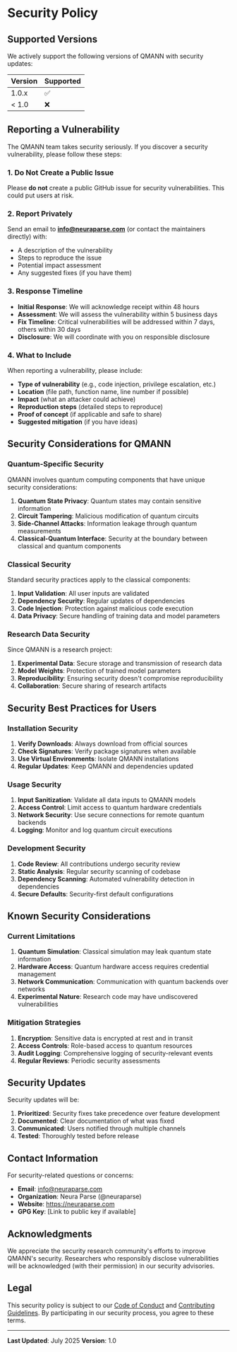 # Security Policy

## Supported Versions

We actively support the following versions of QMANN with security updates:

| Version | Supported          |
| ------- | ------------------ |
| 1.0.x   | :white_check_mark: |
| < 1.0   | :x:                |

## Reporting a Vulnerability

The QMANN team takes security seriously. If you discover a security vulnerability, please follow these steps:

### 1. Do Not Create a Public Issue

Please **do not** create a public GitHub issue for security vulnerabilities. This could put users at risk.

### 2. Report Privately

Send an email to **info@neuraparse.com** (or contact the maintainers directly) with:

- A description of the vulnerability
- Steps to reproduce the issue
- Potential impact assessment
- Any suggested fixes (if you have them)

### 3. Response Timeline

- **Initial Response**: We will acknowledge receipt within 48 hours
- **Assessment**: We will assess the vulnerability within 5 business days
- **Fix Timeline**: Critical vulnerabilities will be addressed within 7 days, others within 30 days
- **Disclosure**: We will coordinate with you on responsible disclosure

### 4. What to Include

When reporting a vulnerability, please include:

- **Type of vulnerability** (e.g., code injection, privilege escalation, etc.)
- **Location** (file path, function name, line number if possible)
- **Impact** (what an attacker could achieve)
- **Reproduction steps** (detailed steps to reproduce)
- **Proof of concept** (if applicable and safe to share)
- **Suggested mitigation** (if you have ideas)

## Security Considerations for QMANN

### Quantum-Specific Security

QMANN involves quantum computing components that have unique security considerations:

1. **Quantum State Privacy**: Quantum states may contain sensitive information
2. **Circuit Tampering**: Malicious modification of quantum circuits
3. **Side-Channel Attacks**: Information leakage through quantum measurements
4. **Classical-Quantum Interface**: Security at the boundary between classical and quantum components

### Classical Security

Standard security practices apply to the classical components:

1. **Input Validation**: All user inputs are validated
2. **Dependency Security**: Regular updates of dependencies
3. **Code Injection**: Protection against malicious code execution
4. **Data Privacy**: Secure handling of training data and model parameters

### Research Data Security

Since QMANN is a research project:

1. **Experimental Data**: Secure storage and transmission of research data
2. **Model Weights**: Protection of trained model parameters
3. **Reproducibility**: Ensuring security doesn't compromise reproducibility
4. **Collaboration**: Secure sharing of research artifacts

## Security Best Practices for Users

### Installation Security

1. **Verify Downloads**: Always download from official sources
2. **Check Signatures**: Verify package signatures when available
3. **Use Virtual Environments**: Isolate QMANN installations
4. **Regular Updates**: Keep QMANN and dependencies updated

### Usage Security

1. **Input Sanitization**: Validate all data inputs to QMANN models
2. **Access Control**: Limit access to quantum hardware credentials
3. **Network Security**: Use secure connections for remote quantum backends
4. **Logging**: Monitor and log quantum circuit executions

### Development Security

1. **Code Review**: All contributions undergo security review
2. **Static Analysis**: Regular security scanning of codebase
3. **Dependency Scanning**: Automated vulnerability detection in dependencies
4. **Secure Defaults**: Security-first default configurations

## Known Security Considerations

### Current Limitations

1. **Quantum Simulation**: Classical simulation may leak quantum state information
2. **Hardware Access**: Quantum hardware access requires credential management
3. **Network Communication**: Communication with quantum backends over networks
4. **Experimental Nature**: Research code may have undiscovered vulnerabilities

### Mitigation Strategies

1. **Encryption**: Sensitive data is encrypted at rest and in transit
2. **Access Controls**: Role-based access to quantum resources
3. **Audit Logging**: Comprehensive logging of security-relevant events
4. **Regular Reviews**: Periodic security assessments

## Security Updates

Security updates will be:

1. **Prioritized**: Security fixes take precedence over feature development
2. **Documented**: Clear documentation of what was fixed
3. **Communicated**: Users notified through multiple channels
4. **Tested**: Thoroughly tested before release

## Contact Information

For security-related questions or concerns:

- **Email**: info@neuraparse.com
- **Organization**: Neura Parse (@neuraparse)
- **Website**: https://neuraparse.com
- **GPG Key**: [Link to public key if available]

## Acknowledgments

We appreciate the security research community's efforts to improve QMANN's security. Researchers who responsibly disclose vulnerabilities will be acknowledged (with their permission) in our security advisories.

## Legal

This security policy is subject to our [Code of Conduct](CODE_OF_CONDUCT.md) and [Contributing Guidelines](CONTRIBUTING.md). By participating in our security process, you agree to these terms.

---

**Last Updated**: July 2025
**Version**: 1.0
